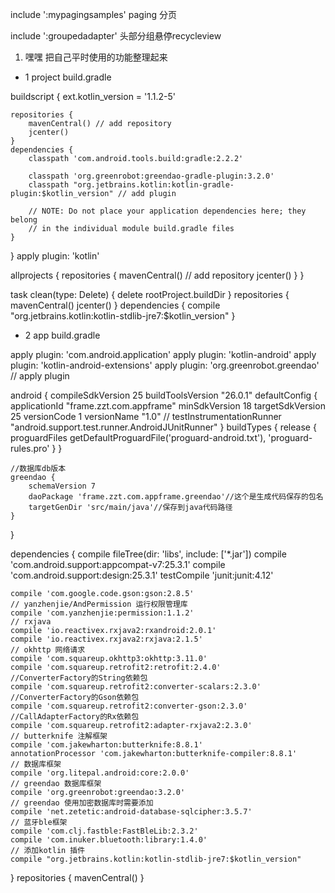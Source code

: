 include ':mypagingsamples'
paging 分页

include ':groupedadapter'
头部分组悬停recycleview


1. 嘿嘿
把自己平时使用的功能整理起来


- 1 project build.gradle

buildscript {
    ext.kotlin_version = '1.1.2-5'

    repositories {
        mavenCentral() // add repository
        jcenter()
    }
    dependencies {
        classpath 'com.android.tools.build:gradle:2.2.2'

        classpath 'org.greenrobot:greendao-gradle-plugin:3.2.0'
        classpath "org.jetbrains.kotlin:kotlin-gradle-plugin:$kotlin_version" // add plugin

        // NOTE: Do not place your application dependencies here; they belong
        // in the individual module build.gradle files
    }
}
apply plugin: 'kotlin'

allprojects {
    repositories {
        mavenCentral() // add repository
        jcenter()
    }
}

task clean(type: Delete) {
    delete rootProject.buildDir
}
repositories {
    mavenCentral()
    jcenter()
}
dependencies {
    compile "org.jetbrains.kotlin:kotlin-stdlib-jre7:$kotlin_version"
}


- 2 app build.gradle

apply plugin: 'com.android.application'
apply plugin: 'kotlin-android'
apply plugin: 'kotlin-android-extensions'
apply plugin: 'org.greenrobot.greendao' // apply plugin

android {
    compileSdkVersion 25
    buildToolsVersion "26.0.1"
    defaultConfig {
        applicationId "frame.zzt.com.appframe"
        minSdkVersion 18
        targetSdkVersion 25
        versionCode 1
        versionName "1.0"
//        testInstrumentationRunner "android.support.test.runner.AndroidJUnitRunner"
    }
    buildTypes {
        release {
            proguardFiles getDefaultProguardFile('proguard-android.txt'), 'proguard-rules.pro'
        }
    }

    //数据库db版本
    greendao {
        schemaVersion 7
        daoPackage 'frame.zzt.com.appframe.greendao'//这个是生成代码保存的包名
        targetGenDir 'src/main/java'//保存到java代码路径
    }
}

dependencies {
    compile fileTree(dir: 'libs', include: ['*.jar'])
    compile 'com.android.support:appcompat-v7:25.3.1'
    compile 'com.android.support:design:25.3.1'
    testCompile 'junit:junit:4.12'

    compile 'com.google.code.gson:gson:2.8.5'
    // yanzhenjie/AndPermission 运行权限管理库
    compile 'com.yanzhenjie:permission:1.1.2'
    // rxjava
    compile 'io.reactivex.rxjava2:rxandroid:2.0.1'
    compile 'io.reactivex.rxjava2:rxjava:2.1.5'
    // okhttp 网络请求
    compile 'com.squareup.okhttp3:okhttp:3.11.0'
    compile 'com.squareup.retrofit2:retrofit:2.4.0'
    //ConverterFactory的String依赖包
    compile 'com.squareup.retrofit2:converter-scalars:2.3.0'
    //ConverterFactory的Gson依赖包
    compile 'com.squareup.retrofit2:converter-gson:2.3.0'
    //CallAdapterFactory的Rx依赖包
    compile 'com.squareup.retrofit2:adapter-rxjava2:2.3.0'
    // butterknife 注解框架
    compile 'com.jakewharton:butterknife:8.8.1'
    annotationProcessor 'com.jakewharton:butterknife-compiler:8.8.1'
    // 数据库框架
    compile 'org.litepal.android:core:2.0.0'
    // greendao 数据库框架
    compile 'org.greenrobot:greendao:3.2.0'
    // greendao 使用加密数据库时需要添加
    compile 'net.zetetic:android-database-sqlcipher:3.5.7'
    // 蓝牙ble框架
    compile 'com.clj.fastble:FastBleLib:2.3.2'
    compile 'com.inuker.bluetooth:library:1.4.0'
    // 添加kotlin 插件
    compile "org.jetbrains.kotlin:kotlin-stdlib-jre7:$kotlin_version"
}
repositories {
    mavenCentral()
}
